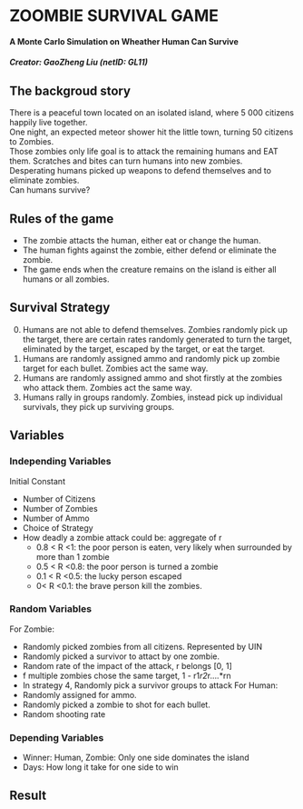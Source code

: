 # ZOOMBIE SURVIVAL GAME
#### A Monte Carlo Simulation on Wheather  Human Can Survive
##### Creator: GaoZheng Liu (netID: GL11)

## The backgroud story
There is a peaceful town located on an isolated island, where 5 000 citizens happily live together. <br>
One night, an expected meteor shower hit the little town, turning 50 citizens to Zombies. <br>
Those zombies only life goal is to attack the remaining humans and EAT them. Scratches and bites can turn humans into new zombies. <br>
Desperating humans picked up weapons to defend themselves and to eliminate zombies. <br>
Can humans survive?

## Rules of the game
- The zombie attacts the human, either eat or change the human.
- The human fights against the zombie, either defend or eliminate the zombie.
- The game ends when the creature remains on the island is either all humans or all zombies.
## Survival Strategy
0. Humans are not able to defend themselves. Zombies randomly pick up the target, there are certain rates randomly generated to turn the target, eliminated by the target, escaped by the target, or eat the target.
1. Humans are randomly assigned ammo and randomly pick up zombie target for each bullet. Zombies act the same way.
2. Humans are randomly assigned ammo and shot firstly at the zombies who attack them. Zombies act the same way.
3. Humans rally in groups randomly. Zombies, instead pick up individual survivals, they pick up surviving groups.


## Variables
### Independing Variables
Initial Constant 
- Number of Citizens
- Number of Zombies
- Number of Ammo
- Choice of Strategy
- How deadly a zombie attack could be: aggregate of r
    - 0.8 < R <1: the poor person is eaten, very likely when surrounded by more than 1 zombie
    - 0.5 < R <0.8: the poor person is turned a zombie
    - 0.1 < R <0.5: the lucky person escaped
    - 0< R <0.1: the brave person kill the zombies.
### Random Variables
For Zombie:
- Randomly picked zombies from all citizens. Represented by UIN
- Randomly picked a survivor to attact by one zombie.
- Random rate of the impact of the attack, r belongs [0, 1] 
- f multiple zombies chose the same target, 1 - r1*r2*r….*rn
- In strategy 4, Randomly pick a survivor groups to attack
For Human:
- Randomly assigned for ammo.
- Randomly picked a zombie to shot for each bullet.
- Random shooting rate

### Depending Variables
- Winner: Human, Zombie: Only one side dominates the island
- Days: How long it take for one side to win

## Result

